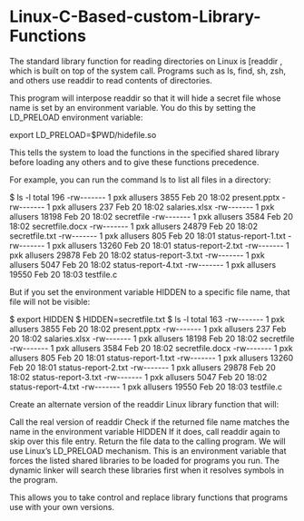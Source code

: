 # Linux-C-Based-custom-Library-Functions

The standard library function for reading directories on Linux is [readdir , which is built on top of the system call.
Programs such as ls, find, sh, zsh, and others use readdir to read contents of directories.

This program will interpose readdir so that it will hide a secret file whose name is set by an environment variable. You do this by setting the LD_PRELOAD environment variable:

export LD_PRELOAD=$PWD/hidefile.so

This tells the system to load the functions in the specified shared library before loading any others and to give these functions precedence.

For example, you can run the command ls to list all files in a directory:

$ ls -l total 196 -rw------- 1 pxk allusers 3855 Feb 20 18:02 present.pptx -rw------- 1 pxk allusers 237 Feb 20 18:02 salaries.xlsx -rw------- 1 pxk allusers 18198 Feb 20 18:02 secretfile -rw------- 1 pxk allusers 3584 Feb 20 18:02 secretfile.docx -rw------- 1 pxk allusers 24879 Feb 20 18:02 secretfile.txt -rw------- 1 pxk allusers 805 Feb 20 18:01 status-report-1.txt -rw------- 1 pxk allusers 13260 Feb 20 18:01 status-report-2.txt -rw------- 1 pxk allusers 29878 Feb 20 18:02 status-report-3.txt -rw------- 1 pxk allusers 5047 Feb 20 18:02 status-report-4.txt -rw------- 1 pxk allusers 19550 Feb 20 18:03 testfile.c

But if you set the environment variable HIDDEN to a specific file name, that file will not be visible:

$ export HIDDEN $ HIDDEN=secretfile.txt $ ls -l total 163 -rw------- 1 pxk allusers 3855 Feb 20 18:02 present.pptx -rw------- 1 pxk allusers 237 Feb 20 18:02 salaries.xlsx -rw------- 1 pxk allusers 18198 Feb 20 18:02 secretfile -rw------- 1 pxk allusers 3584 Feb 20 18:02 secretfile.docx -rw------- 1 pxk allusers 805 Feb 20 18:01 status-report-1.txt -rw------- 1 pxk allusers 13260 Feb 20 18:01 status-report-2.txt -rw------- 1 pxk allusers 29878 Feb 20 18:02 status-report-3.txt -rw------- 1 pxk allusers 5047 Feb 20 18:02 status-report-4.txt -rw------- 1 pxk allusers 19550 Feb 20 18:03 testfile.c

Create an alternate version of the readdir Linux library function that will:

Call the real version of readdir
Check if the returned file name matches the name in the environment variable HIDDEN
If it does, call readdir again to skip over this file entry.
Return the file data to the calling program.
We will use Linux’s LD_PRELOAD mechanism.
This is an environment variable that forces the listed shared libraries to be loaded for programs you run. The dynamic linker will search these libraries first when it resolves symbols in the program.

This allows you to take control and replace library functions that programs use with your own versions.

